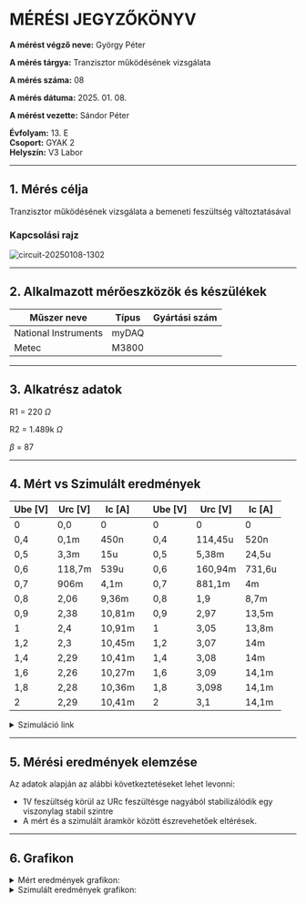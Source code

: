 
# MÉRÉSI JEGYZŐKÖNYV

**A mérést végző neve:** György Péter

**A mérés tárgya:** Tranzisztor működésének vizsgálata

**A mérés száma:** 08

**A mérés dátuma:** 2025. 01. 08.

**A mérést vezette:** Sándor Péter  

**Évfolyam:** 13. E  
**Csoport:** GYAK 2  
**Helyszín:** V3 Labor 

---

## 1. Mérés célja

Tranzisztor működésének vizsgálata a bemeneti feszültség változtatásával

### Kapcsolási rajz

![circuit-20250108-1302](https://github.com/user-attachments/assets/ca2c6a63-7281-4e96-9e3a-a007e45bdbfa)


---

## 2. Alkalmazott mérőeszközök és készülékek

| Műszer neve          | Típus | Gyártási szám |
| ---------------------| ------| ------------- |
| National Instruments | myDAQ |  |
| Metec                | M3800 |  |

---

## 3. Alkatrész adatok
  R1 = 220 $\Omega$
  
  R2 = 1.489k $\Omega$
  
  $\beta$ = 87

---

## 4. Mért vs Szimulált eredmények

| Ube [V] | Urc [V] | Ic [A]  | | Ube [V] | Urc [V]| Ic [A]|
| ------- | ------- | ------- |-| ------- | ------ | ------ |
|    0    |   0,0   |    0    | |    0    |   0    |   0    |
|   0,4   |   0,1m  |   450n  | |   0,4   | 114,45u|  520n  |
|   0,5   |   3,3m  |   15u   | |   0,5   |  5,38m |  24,5u |
|   0,6   |  118,7m |   539u  | |   0,6   | 160,94m| 731,6u |
|   0,7   |   906m  |   4,1m  | |   0,7   | 881,1m |   4m   |
|   0,8   |   2,06  |   9,36m | |   0,8   |  1,9   |  8,7m  |
|   0,9   |   2,38  |  10,81m | |   0,9   |  2,97  |  13,5m |
|    1    |   2,4   |  10,91m | |    1    |  3,05  |  13,8m |
|   1,2   |   2,3   |  10,45m | |   1,2   |  3,07  |   14m  |
|   1,4   |   2,29  |  10,41m | |   1,4   |  3,08  |   14m  |
|   1,6   |   2,26  |  10,27m | |   1,6   |  3,09  |  14,1m |
|   1,8   |   2,28  |  10,36m | |   1,8   |  3,098 |  14,1m |
|    2    |   2,29  |  10,41m | |    2    |   3,1  |  14,1m |

<details>
<summary>Szimuláció link</summary>

  https://www.falstad.com/circuit/circuitjs.html?ctz=CQAgjCAMB0l3BWcMBsBmALAJhQdgWgJwAcYKCFIGaIWICk9ApgLRhgBQA7lLQirzSQM4DgHNBwwVkayOAFxAsMxWhllqNEGAmIpCCfCjC40KFeyjQUNhCcJ5sWIVlXFcIACZMAZgEMAVwAbeQ4AJyUVTSUHaMYwFUIOMjp4lA0sLBE6b39g+RYgpk9wXllYTgA3JXY6IRE2MDosjUZ1WjKrBG4appB6yRFIHrStV1EI+PHGYgyZDgAlXlneKI12pFboboAHKjc21SbVGi14c56olZm5Hijj3gfhnhZYlt7m9qwOIA
  
</details>

---

## 5. Mérési eredmények elemzése

Az adatok alapján az alábbi következtetéseket lehet levonni:

- 1V feszültség körül az URc feszültésge nagyából stabilizálódik egy viszonylag stabil szintre 
- A mért és a szimulált áramkör között észrevehetőek eltérések.

---
## 6. Grafikon
  <details>
    <summary>Mért eredmények grafikon:</summary>
    
![Névtelen terv](https://github.com/user-attachments/assets/c1d97db0-96c2-4d86-a29e-64e72a13c595)
  </details>

  <details>
    <summary>Szimulált eredmények grafikon:</summary>
    
![Névtelen terv (1)](https://github.com/user-attachments/assets/6f1d00e0-ce2a-467f-97b3-5efd7d8e7570)
  </details>

